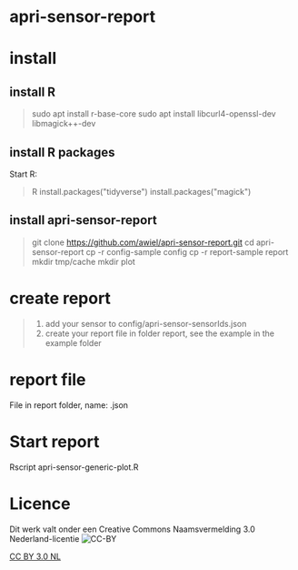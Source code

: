 # apri-sensor-report

# install
## install R
> sudo apt install r-base-core
> sudo apt install libcurl4-openssl-dev libmagick++-dev
## install R packages
Start R: 
> R
> install.packages("tidyverse")
> install.packages("magick")

## install apri-sensor-report
> git clone https://github.com/awiel/apri-sensor-report.git
> cd apri-sensor-report
> cp -r config-sample config
> cp -r report-sample report
> mkdir tmp/cache
> mkdir plot

# create report
> 1. add your sensor to config/apri-sensor-sensorIds.json
> 2. create your report file in folder report, see the example in the example folder

# report file
File in report folder, name: <report-name>.json

# Start report
  Rscript apri-sensor-generic-plot.R <report-name>

# Licence
  
Dit werk valt onder een Creative Commons Naamsvermelding 3.0 Nederland-licentie
![CC-BY](https://i.creativecommons.org/l/by/3.0/nl/88x31.png)

[CC BY 3.0 NL](http://creativecommons.org/licenses/by/3.0/nl/)
